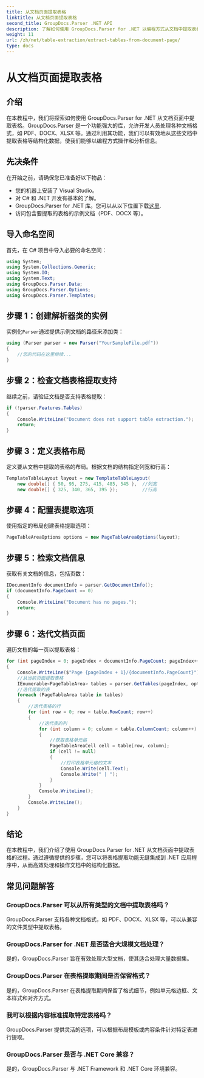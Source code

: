 ```yaml
---
title: 从文档页面提取表格
linktitle: 从文档页面提取表格
second_title: GroupDocs.Parser .NET API
description: 了解如何使用 GroupDocs.Parser for .NET 以编程方式从文档中提取表格。本综合教程提供分步指导。
weight: 11
url: /zh/net/table-extraction/extract-tables-from-document-page/
type: docs
---
```

# 从文档页面提取表格

## 介绍
在本教程中，我们将探索如何使用 GroupDocs.Parser for .NET 从文档页面中提取表格。GroupDocs.Parser 是一个功能强大的库，允许开发人员处理各种文档格式，如 PDF、DOCX、XLSX 等。通过利用其功能，我们可以有效地从这些文档中提取表格等结构化数据，使我们能够以编程方式操作和分析信息。
## 先决条件
在开始之前，请确保您已准备好以下物品：
- 您的机器上安装了 Visual Studio。
- 对 C# 和 .NET 开发有基本的了解。
-  GroupDocs.Parser for .NET 库。您可以从以下位置下载[这里](https://releases.groupdocs.com/parser/net/).
- 访问包含要提取的表格的示例文档（PDF、DOCX 等）。

## 导入命名空间
首先，在 C# 项目中导入必要的命名空间：
```csharp
using System;
using System.Collections.Generic;
using System.IO;
using System.Text;
using GroupDocs.Parser.Data;
using GroupDocs.Parser.Options;
using GroupDocs.Parser.Templates;
```
## 步骤 1：创建解析器类的实例
实例化`Parser`通过提供示例文档的路径来添加类：
```csharp
using (Parser parser = new Parser("YourSampleFile.pdf"))
{
    //您的代码在这里继续...
}
```
## 步骤 2：检查文档表格提取支持
继续之前，请验证文档是否支持表格提取：
```csharp
if (!parser.Features.Tables)
{
    Console.WriteLine("Document does not support table extraction.");
    return;
}
```
## 步骤 3：定义表格布局
定义要从文档中提取的表格的布局。根据文档的结构指定列宽和行高：
```csharp
TemplateTableLayout layout = new TemplateTableLayout(
    new double[] { 50, 95, 275, 415, 485, 545 },  //列宽
    new double[] { 325, 340, 365, 395 });         //行高
```
## 步骤 4：配置表提取选项
使用指定的布局创建表格提取选项：
```csharp
PageTableAreaOptions options = new PageTableAreaOptions(layout);
```
## 步骤 5：检索文档信息
获取有关文档的信息，包括页数：
```csharp
IDocumentInfo documentInfo = parser.GetDocumentInfo();
if (documentInfo.PageCount == 0)
{
    Console.WriteLine("Document has no pages.");
    return;
}
```
## 步骤 6：迭代文档页面
遍历文档的每一页以提取表格：
```csharp
for (int pageIndex = 0; pageIndex < documentInfo.PageCount; pageIndex++)
{
    Console.WriteLine($"Page {pageIndex + 1}/{documentInfo.PageCount}");
    //从当前页面提取表格
    IEnumerable<PageTableArea> tables = parser.GetTables(pageIndex, options);
    //迭代提取的表
    foreach (PageTableArea table in tables)
    {
        //迭代表格的行
        for (int row = 0; row < table.RowCount; row++)
        {
            //迭代表的列
            for (int column = 0; column < table.ColumnCount; column++)
            {
                //获取表格单元格
                PageTableAreaCell cell = table[row, column];
                if (cell != null)
                {
                    //打印表格单元格的文本
                    Console.Write(cell.Text);
                    Console.Write(" | ");
                }
            }
            Console.WriteLine();
        }
        Console.WriteLine();
    }
}
```

## 结论
在本教程中，我们介绍了使用 GroupDocs.Parser for .NET 从文档页面中提取表格的过程。通过遵循提供的步骤，您可以将表格提取功能无缝集成到 .NET 应用程序中，从而高效处理和操作文档中的结构化数据。

## 常见问题解答
### GroupDocs.Parser 可以从所有类型的文档中提取表格吗？
GroupDocs.Parser 支持各种文档格式，如 PDF、DOCX、XLSX 等，可以从兼容的文件类型中提取表格。
### GroupDocs.Parser for .NET 是否适合大规模文档处理？
是的，GroupDocs.Parser 旨在有效处理大型文档，使其适合处理大量数据集。
### GroupDocs.Parser 在表格提取期间是否保留格式？
是的，GroupDocs.Parser 在表格提取期间保留了格式细节，例如单元格边框、文本样式和对齐方式。
### 我可以根据内容标准提取特定表格吗？
GroupDocs.Parser 提供灵活的选项，可以根据布局模板或内容条件针对特定表进行提取。
### GroupDocs.Parser 是否与 .NET Core 兼容？
是的，GroupDocs.Parser 与 .NET Framework 和 .NET Core 环境兼容。